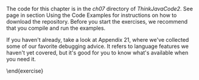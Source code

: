 The code for this chapter is in the *ch07* directory of *ThinkJavaCode2*. See page in section Using the Code Examples for instructions on how to download the repository. Before you start the exercises, we recommend that you compile and run the examples.

If you haven't already, take a look at Appendix 21, where we've collected some of our favorite debugging advice. It refers to language features we haven't yet covered, but it's good for you to know what's available when you need it.

\end{exercise}